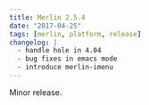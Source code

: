 ```yaml
---
title: Merlin 2.5.4
date: "2017-04-25"
tags: [merlin, platform, release]
changelog: |
  - handle hole in 4.04
  - bug fixes in emacs mode
  - introduce merlin-imenu
---
```


Minor release.
